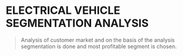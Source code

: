 # ELECTRICAL VEHICLE SEGMENTATION ANALYSIS
> Analysis of customer market and on the basis of the analysis segmentation is done and most profitable segment is chosen.
